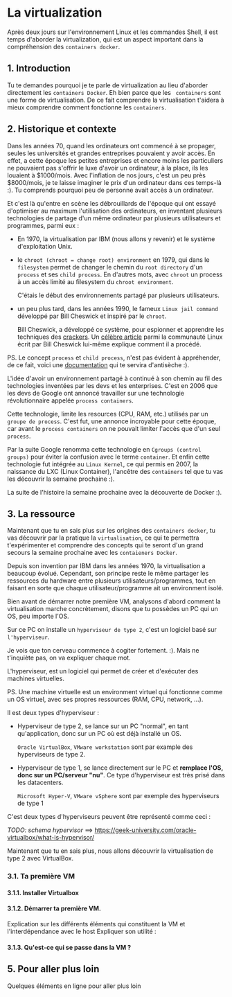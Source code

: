 # La virtualization
Après deux jours sur l'environnement Linux et les commandes Shell, 
il est temps d'aborder la virtualization, qui est un aspect important dans la compréhension des `containers docker`.

## 1. Introduction
Tu te demandes pourquoi je te parle de virtualization au lieu d'aborder directement les `containers Docker`.
Eh bien parce que les ` containers` sont une forme de virtualisation. De ce fait comprendre la virtualisation t'aidera à mieux comprendre comment fonctionne les `containers`.

## 2. Historique et contexte

Dans les années 70, quand les ordinateurs ont commencé à se propager, seules les universités et grandes entreprises pouvaient y avoir accès.
En effet, a cette époque les petites entreprises et encore moins les particuliers ne pouvaient pas s'offrir le luxe d'avoir un ordinateur, à la place, 
ils les louaient à $1000/mois. 
Avec l'inflation de nos jours, c'est un peu près $8000/mois, je te laisse imaginer le prix d'un ordinateur dans ces temps-là :).
Tu comprends pourquoi peu de personne avait accès à un ordinateur.

Et c'est là qu'entre en scène les débrouillards de l'époque qui ont essayé d'optimiser au maximum l'utilisation des ordinateurs, 
en inventant plusieurs technologies de partage d'un même ordinateur par plusieurs utilisateurs et programmes, parmi eux :

- En 1970, la virtualisation par IBM (nous allons y revenir) et le système d'exploitation Unix.

- le `chroot (chroot = change root) environment` en 1979, qui dans le `filesystem` permet de changer le chemin du `root directory` d'un `process` et ses `child process`.
  En d'autres mots, avec `chroot` un process à un accès limité au filesystem du `chroot environment`.

  C'étais le début des environnements partagé par plusieurs utilisateurs.

- un peu plus tard, dans les années 1990, le fameux `Linux jail command` développé par Bill Cheswick et inspiré par le `chroot`.

  Bill Cheswick, a développé ce système, pour espionner et apprendre les techniques des [crackers](https://www.techtarget.com/searchsecurity/definition/cracker#:~:text=A%20computer%20cracker%20is%20an,because%20the%20challenge%20is%20there.).
  Un [célèbre article](https://www.cheswick.com/ches/papers/berferd.pdf) parmi la communauté Linux écrit par Bill Cheswick lui-même explique comment il a procédé.

PS. Le concept `process` et `child process`, n'est pas évident à appréhender, de ce fait, voici une [documentation](https://www.geeksforgeeks.org/difference-between-process-parent-process-and-child-process/) qui te servira d'antisèche :).

L'idée d'avoir un environnement partagé à continué à son chemin au fil des technologies inventées par les devs et les enterprises.
C'est en 2006 que les devs de Google ont annoncé travailler sur une technologie révolutionnaire appelée `process containers`. 

Cette technologie, limite les resources (CPU, RAM, etc.) utilisés par un `groupe de process`. 
C'est fut, une annonce incroyable pour cette époque, car avant le `process containers` on ne pouvait limiter l'accès que d'un seul `process`.

Par la suite Google renomma cette technologie en `Cgroups (control groups)` pour éviter la confusion avec le terme `container`.
Et enfin cette technologie fut intégrée au `Linux Kernel`, ce qui permis en 2007, la naissance du LXC (Linux Container), l'ancêtre des `containers` tel que tu vas les découvrir la semaine prochaine :).

La suite de l'histoire la semaine prochaine avec la découverte de Docker :).


## 3. La ressource
Maintenant que tu en sais plus sur les origines des `containers docker`, 
tu vas découvrir par la pratique la `virtualisation`, 
ce qui te permettra t'expérimenter et comprendre des concepts qui te seront d'un grand secours la semaine prochaine avec les `contaieners Docker`. 

Depuis son invention par IBM dans les années 1970, la virtualisation a beaucoup évolué. 
Cependant, son principe reste le même partager les ressources du hardware entre plusieurs utilisateurs/programmes, 
tout en faisant en sorte que chaque utilisateur/programme ait un environment isolé.

Bien avant de démarrer notre première VM, analysons d'abord comment la virtualisation marche concrètement,
disons que tu possèdes un PC qui un OS, peu importe l'OS.

Sur ce PC on installe un `hyperviseur de type 2`, c'est un logiciel basé sur `l'hyperviseur`.

Je vois que ton cerveau commence à cogiter fortement. :).
Mais ne t'inquiète pas, on va expliquer chaque mot.

L'hyperviseur, est un logiciel qui permet de créer et d'exécuter des machines virtuelles.

PS. Une machine virtuelle est un environment virtuel qui fonctionne comme un OS virtuel, avec ses propres ressources (RAM, CPU, network, ...).

Il est deux types d'hyperviseur :
- Hyperviseur de type 2, se lance sur un PC "normal", en tant qu'application, donc sur un PC où est déjà installé un OS.

  `Oracle VirtualBox`, `VMware workstation` sont par example des hyperviseurs de type 2.

- Hyperviseur de type 1, se lance directement sur le PC et **remplace l'OS, donc sur un PC/serveur "nu"**. 
  Ce type d'hyperviseur est très prisé dans les datacenters.

  `Microsoft Hyper-V`, `VMware vSphere` sont par exemple des hyperviseurs de type 1

C'est deux types d'hyperviseurs peuvent être représenté comme ceci : 

*TODO: schema hypervisor* ==> https://geek-university.com/oracle-virtualbox/what-is-hypervisor/

Maintenant que tu en sais plus, nous allons découvrir la virtualisation de type 2 avec VirtualBox.

### 3.1. Ta première VM
#### 3.1.1. Installer Virtualbox

#### 3.1.2. Démarrer ta première VM.

Explication sur les différents éléments qui constituent la VM et l'interdépendance avec le host
Expliquer son utilité : 

#### 3.1.3. Qu'est-ce qui se passe dans la VM ?

## 5. Pour aller plus loin
Quelques éléments en ligne pour aller plus loin
